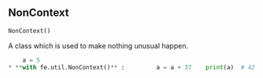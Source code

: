 ## NonContext
```python
NonContext()
```
A class which is used to make nothing unusual happen.    
```python
    a = 5
* **with fe.util.NonContext()** :         a = a + 37    print(a)  # 42    
```    